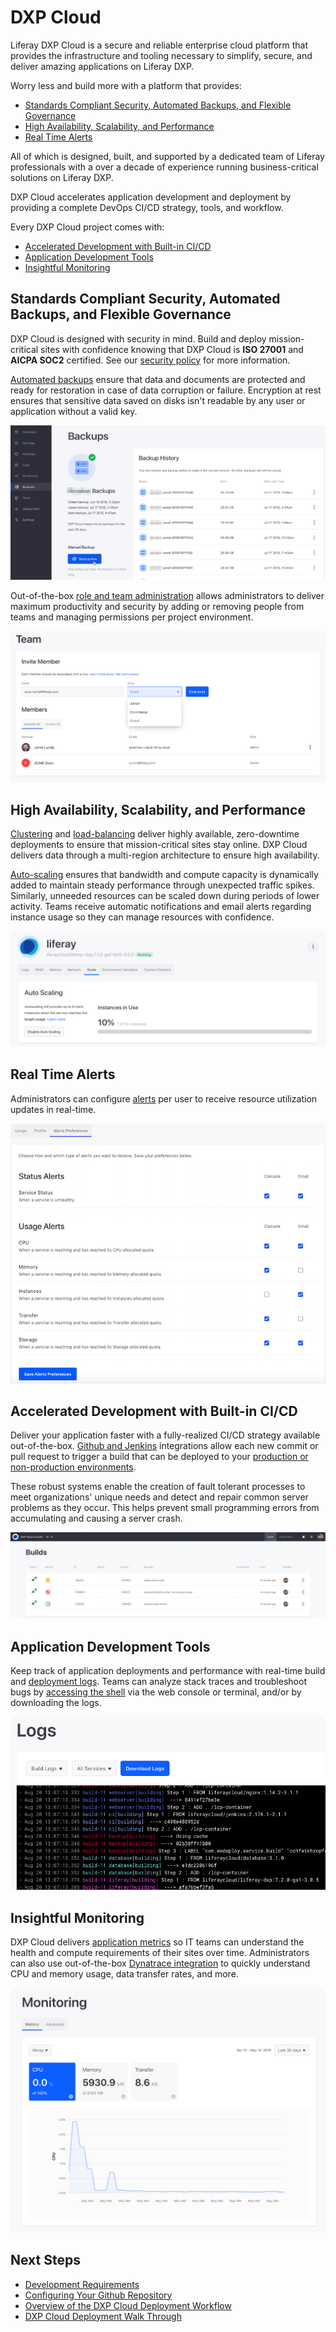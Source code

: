# DXP Cloud

Liferay DXP Cloud is a secure and reliable enterprise cloud platform that provides the infrastructure and tooling necessary to simplify, secure, and deliver amazing applications on Liferay DXP.

Worry less and build more with a platform that provides:

* [Standards Compliant Security, Automated Backups, and Flexible Governance](#standards-compliant-security-automated-backups-and-flexible-governance)
* [High Availability, Scalability, and Performance](#high-availability-scalability-and-performance)
* [Real Time Alerts](#real-time-alerts)

All of which is designed, built, and supported by a dedicated team of Liferay professionals with a over a decade of experience running business-critical solutions on Liferay DXP.

DXP Cloud accelerates application development and deployment by providing a complete DevOps CI/CD strategy, tools, and workflow.

Every DXP Cloud project comes with:

* [Accelerated Development with Built-in CI/CD](#accelerated-development-with-built-in-cicd)
* [Application Development Tools](#application-development-tools)
* [Insightful Monitoring](#insightful-monitoring)

## Standards Compliant Security, Automated Backups, and Flexible Governance

DXP Cloud is designed with security in mind. Build and deploy mission-critical sites with confidence knowing that DXP Cloud is **ISO 27001** and **AICPA SOC2** certified. See our [security policy](https://www.liferay.com/documents/10182/3292406/Liferay+DXP+Cloud+Data+Security+and+Protection.pdf/78ce7065-9787-1fb2-9c7b-6d7c13f4a3e6?t=1564674972483) for more information.

[Automated backups](../platform-services/backup-service.md) ensure that data and documents are protected and ready for restoration in case of data corruption or failure. Encryption at rest ensures that sensitive data saved on disks isn't readable by any user or application without a valid key.

![Figure 3: DXP Cloud's backup service preserves and protects your data.](./welcome-to-dxp-cloud/images/01.png)

Out-of-the-box [role and team administration](../manage-and-optimize/team-collaboration-and-access-control.md) allows administrators to deliver maximum productivity and security by adding or removing people from teams and managing permissions per project environment.

![Figure 4: Manage your project's team members, including their permissions.](./welcome-to-dxp-cloud/images/02.png)

## High Availability, Scalability, and Performance

[Clustering](../using-the-liferay-dxp-service/setting-up-clustering-in-dxp-cloud.md) and [load-balancing](../infrastructure-and-operations/networking/load-balancer.md) deliver highly available, zero-downtime deployments to ensure that mission-critical sites stay online. DXP Cloud delivers data through a multi-region architecture to ensure high availability.

[Auto-scaling](../manage-and-optimize/auto-scaling.md) ensures that bandwidth and compute capacity is dynamically added to maintain steady performance through unexpected traffic spikes. Similarly, unneeded resources can be scaled down during periods of lower activity. Teams receive automatic notifications and email alerts regarding instance usage so they can manage resources with confidence.

![Figure 5: Auto-scale your servers to meet demand.](./welcome-to-dxp-cloud/images/03.png)

## Real Time Alerts

Administrators can configure [alerts](../manage-and-optimize/real-time-alerts.md) per user to receive resource utilization updates in real-time.

![Figure 6: Administrators can configure real-time alerts.](./welcome-to-dxp-cloud/images/04.png)

## Accelerated Development with Built-in CI/CD

Deliver your application faster with a fully-realized CI/CD strategy available out-of-the-box. [Github and Jenkins](../platform-services/continuous-integration.md) integrations allow each new commit or pull request to trigger a build that can be deployed to your [production or non-production environments](../build-and-deploy/environments.md).

These robust systems enable the creation of fault tolerant processes to meet organizations' unique needs and detect and repair common server problems as they occur. This helps prevent small programming errors from accumulating and causing a server crash.

![Figure 7: View, manage, and deploy your builds from a central location.](./welcome-to-dxp-cloud/images/05.png)

## Application Development Tools

Keep track of application deployments and performance with real-time build and [deployment logs](../troubleshooting/log-management.md). Teams can analyze stack traces and troubleshoot bugs by [accessing the shell](../troubleshooting/shell-access.md) via the web console or terminal, and/or by downloading the logs.

![Figure 8: Real-time build and deployment logs help you solve problems with your applications.](./welcome-to-dxp-cloud/images/06.png)

## Insightful Monitoring

DXP Cloud delivers [application metrics](../manage-and-optimize/application-metrics.md) so IT teams can understand the health and compute requirements of their sites over time. Administrators can also use out-of-the-box [Dynatrace integration](../manage-and-optimize/application-metrics.md#advanced-application-metrics-on-production) to quickly understand CPU and memory usage, data transfer rates, and more.

![Figure 9: Use a variety of metrics to keep tabs on your DXP Cloud services, including your Liferay DXP instances.](./welcome-to-dxp-cloud/images/07.png)

## Next Steps

* [Development Requirements](./development-requirements.md)
* [Configuring Your Github Repository](./configuring-your-github-repository.md)
* [Overview of the DXP Cloud Deployment Workflow](../build-and-deploy/overview-of-the-dxp-cloud-deployment-workflow.md)
* [DXP Cloud Deployment Walk Through](../build-and-deploy/walking-through-the-deployment-life-cycle.md)
